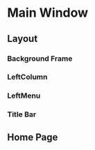 # Main Window

## Layout

### Background Frame

### LeftColumn

### LeftMenu

### Title Bar

## Home Page

###
